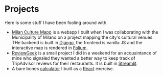 # 

# Projects

Here is some stuff I have been fooling around with.

- [Milan Culture Mapp](https://culturemapp.sassoli.io) is a webapp I built when I was collaborating with the Municipality of Milano on a project mapping the city's cultural venues. THe backend is built in [Django](https://www.djangoproject.com), the frontend is vanilla JS and the interactive map is rendered in [Folium](https://python-visualization.github.io/folium/index.html).
- [ReviewGeek](https://reviewgeek.streamlit.io) is a small project I did in a weekend for an acquaintance of mine who signaled they wanted a better way to keep track of TripAdvisor  reviews for their restaurants. It is built in [Streamlit](https://streamlit.io).
- A bare bones [calculator](https://calculator.sassoli.io) I built as a [React](https://react.dev) exercise.

